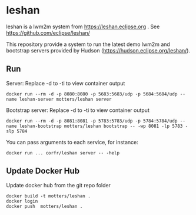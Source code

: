 leshan
======

leshan is a lwm2m system from https://leshan.eclipse.org .
See https://github.com/eclipse/leshan/

This repository provide a system to run the latest demo lwm2m and bootstrap servers provided by Hudson (https://hudson.eclipse.org/leshan/).

Run
---

Server:
Replace -d to -ti to view container output
```
docker run --rm -d -p 8080:8080 -p 5683:5683/udp -p 5684:5684/udp --name leshan-server motters/leshan server
```

Bootstrap server:
Replace -d to -ti to view container output
```
docker run --rm -d -p 8081:8081 -p 5783:5783/udp -p 5784:5784/udp --name leshan-bootstrap motters/leshan bootstrap -- -wp 8081 -lp 5783 -slp 5784
```

You can pass arguments to each service, for instance:
```
docker run ... corfr/leshan server -- -help
```

Update Docker Hub
-----------------
Update docker hub from the git repo folder
```
docker build -t motters/leshan .
docker login
docker push  motters/leshan .
```
